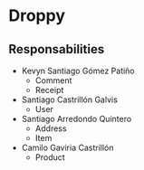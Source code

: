 # Droppy

## Responsabilities
- Kevyn Santiago Gómez Patiño
  - Comment
  - Receipt
- Santiago Castrillón Galvis
  - User
- Santiago Arredondo Quintero
  - Address
  - Item
- Camilo Gaviria Castrillón
  - Product
